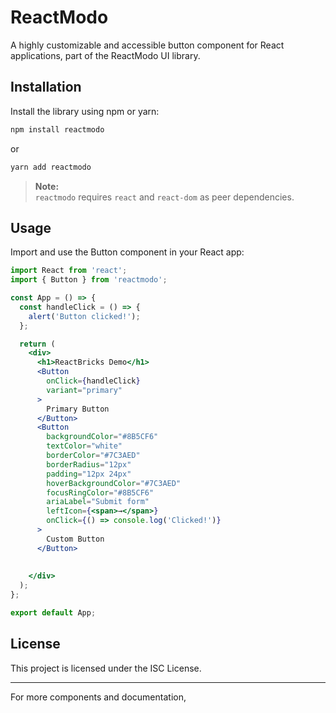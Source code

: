 # ReactModo

A highly customizable and accessible button component for React applications, part of the ReactModo UI library.

## Installation

Install the library using npm or yarn:

```bash
npm install reactmodo
```

or

```bash
yarn add reactmodo
```

> **Note:**  
> `reactmodo` requires `react` and `react-dom` as peer dependencies.

## Usage

Import and use the Button component in your React app:

```jsx
import React from 'react';
import { Button } from 'reactmodo';

const App = () => {
  const handleClick = () => {
    alert('Button clicked!');
  };

  return (
    <div>
      <h1>ReactBricks Demo</h1>
      <Button
        onClick={handleClick}
        variant="primary"
      >
        Primary Button
      </Button>
      <Button
        backgroundColor="#8B5CF6"
        textColor="white"
        borderColor="#7C3AED"
        borderRadius="12px"
        padding="12px 24px"
        hoverBackgroundColor="#7C3AED"
        focusRingColor="#8B5CF6"
        ariaLabel="Submit form"
        leftIcon={<span>→</span>}
        onClick={() => console.log('Clicked!')}
      >
        Custom Button
      </Button>
      
      
    </div>
  );
};

export default App;
```

## License

This project is licensed under the ISC License.

---

For more components and documentation,